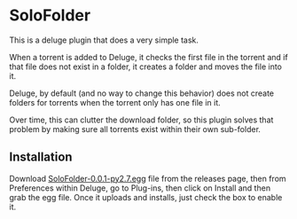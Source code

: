 # SoloFolder

This is a deluge plugin that does a very simple task.

When a torrent is added to Deluge, it checks the first file in the torrent and if that file does not exist in a folder, it creates a folder and moves the file into it.

Deluge, by default (and no way to change this behavior) does not create folders for torrents when the torrent only has one file in it.

Over time, this can clutter the download folder, so this plugin solves that problem by making sure all torrents exist within their own sub-folder.

## Installation
Download [SoloFolder-0.0.1-py2.7.egg](https://github.com/EasyG0ing1/SoloFolder/releases/download/0.0.1/SoloFolder-0.0.1-py2.7.egg) file from the releases page, then from Preferences within Deluge, go to Plug-ins, then click on Install and then grab the egg file. Once it uploads and installs, just check the box to enable it.